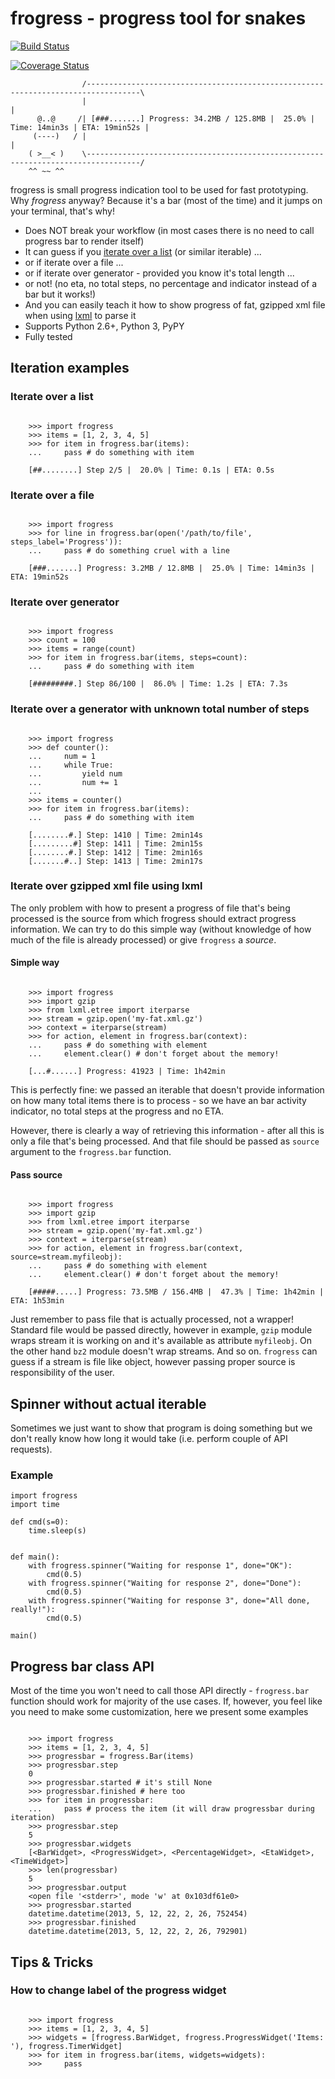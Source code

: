 # frogress - progress tool for snakes

[![Build Status](https://app.travis-ci.com/lukaszb/frogress.svg?token=yU4TayxRr7VaoPy9gksr&branch=master)](https://app.travis-ci.com/lukaszb/frogress)

[![Coverage Status](https://coveralls.io/repos/github/lukaszb/frogress/badge.svg?branch=master)](https://coveralls.io/github/lukaszb/frogress?branch=master)


```
                /----------------------------------------------------------------------------------\
                |                                                                                  |
      @..@     /| [###.......] Progress: 34.2MB / 125.8MB |  25.0% | Time: 14min3s | ETA: 19min52s |
     (----)   / |                                                                                  |
    ( >__< )    \----------------------------------------------------------------------------------/
    ^^ ~~ ^^
```


frogress is small progress indication tool to be used for fast prototyping.
Why *frogress* anyway? Because it's a bar (most of the time) and it jumps on
your terminal, that's why!

- Does NOT break your workflow (in most cases there is no need to call
  progress bar to render itself)
- It can guess if you [iterate over a list](#iterate-over-a-list) (or similar iterable) ...
- or if iterate over a file ...
- or if iterate over generator - provided you know it's total length ...
- or not! (no eta, no total steps, no percentage and indicator instead of a bar
  but it works!)
- And you can easily teach it how to show progress of fat, gzipped xml file
  when using [lxml][lxml] to parse it
- Supports Python 2.6+, Python 3, PyPY
- Fully tested


## Iteration examples


### Iterate over a list

```

    >>> import frogress
    >>> items = [1, 2, 3, 4, 5]
    >>> for item in frogress.bar(items):
    ...     pass # do something with item

    [##........] Step 2/5 |  20.0% | Time: 0.1s | ETA: 0.5s

```

### Iterate over a file

```

    >>> import frogress
    >>> for line in frogress.bar(open('/path/to/file', steps_label='Progress')):
    ...     pass # do something cruel with a line

    [###.......] Progress: 3.2MB / 12.8MB |  25.0% | Time: 14min3s | ETA: 19min52s

```

### Iterate over generator

```

    >>> import frogress
    >>> count = 100
    >>> items = range(count)
    >>> for item in frogress.bar(items, steps=count):
    ...     pass # do something with item

    [#########.] Step 86/100 |  86.0% | Time: 1.2s | ETA: 7.3s
```

### Iterate over a generator with unknown total number of steps

```

    >>> import frogress
    >>> def counter():
    ...     num = 1
    ...     while True:
    ...         yield num
    ...         num += 1
    ...
    >>> items = counter()
    >>> for item in frogress.bar(items):
    ...     pass # do something with item

    [........#.] Step: 1410 | Time: 2min14s
    [.........#] Step: 1411 | Time: 2min15s
    [........#.] Step: 1412 | Time: 2min16s
    [.......#..] Step: 1413 | Time: 2min17s

```


### Iterate over gzipped xml file using lxml

The only problem with how to present a progress of file that's being processed
is the source from which frogress should extract progress information. We can
try to do this simple way (without knowledge of how much of the file is already
processed) or give ``frogress`` a *source*.


#### Simple way

```

    >>> import frogress
    >>> import gzip
    >>> from lxml.etree import iterparse
    >>> stream = gzip.open('my-fat.xml.gz')
    >>> context = iterparse(stream)
    >>> for action, element in frogress.bar(context):
    ...     pass # do something with element
    ...     element.clear() # don't forget about the memory!

    [...#......] Progress: 41923 | Time: 1h42min

```

This is perfectly fine: we passed an iterable that doesn't provide information
on how many total items there is to process - so we have an bar activity
indicator, no total steps at the progress and no ETA.

However, there is clearly a way of retrieving this information - after all this
is only a file that's being processed. And that file should be passed as
``source`` argument to the ``frogress.bar`` function.

#### Pass source

```

    >>> import frogress
    >>> import gzip
    >>> from lxml.etree import iterparse
    >>> stream = gzip.open('my-fat.xml.gz')
    >>> context = iterparse(stream)
    >>> for action, element in frogress.bar(context, source=stream.myfileobj):
    ...     pass # do something with element
    ...     element.clear() # don't forget about the memory!

    [#####.....] Progress: 73.5MB / 156.4MB |  47.3% | Time: 1h42min | ETA: 1h53min

```


Just remember to pass file that is actually processed, not a wrapper! Standard
file would be passed directly, however in example, ``gzip`` module wraps stream
it is working on and it's available as attribute ``myfileobj``. On the other
hand ``bz2`` module doesn't wrap streams. And so on. ``frogress`` can guess if
a stream is file like object, however passing proper source is responsibility
of the user.


## Spinner without actual iterable

Sometimes we just want to show that program is doing something but we don't
really know how long it would take (i.e. perform couple of API requests).

### Example

```
import frogress
import time

def cmd(s=0):
    time.sleep(s)


def main():
    with frogress.spinner("Waiting for response 1", done="OK"):
        cmd(0.5)
    with frogress.spinner("Waiting for response 2", done="Done"):
        cmd(0.5)
    with frogress.spinner("Waiting for response 3", done="All done, really!"):
        cmd(0.5)

main()

```


## Progress bar class API

Most of the time you won't need to call those API directly - ``frogress.bar``
function should work for majority of the use cases. If, however, you feel like
you need to make some customization, here we present some examples

```

    >>> import frogress
    >>> items = [1, 2, 3, 4, 5]
    >>> progressbar = frogress.Bar(items)
    >>> progressbar.step
    0
    >>> progressbar.started # it's still None
    >>> progressbar.finished # here too
    >>> for item in progressbar:
    ...     pass # process the item (it will draw progressbar during iteration)
    >>> progressbar.step
    5
    >>> progressbar.widgets
    [<BarWidget>, <ProgressWidget>, <PercentageWidget>, <EtaWidget>, <TimeWidget>]
    >>> len(progressbar)
    5
    >>> progressbar.output
    <open file '<stderr>', mode 'w' at 0x103df61e0>
    >>> progressbar.started
    datetime.datetime(2013, 5, 12, 22, 2, 26, 752454)
    >>> progressbar.finished
    datetime.datetime(2013, 5, 12, 22, 2, 26, 792901)

```

## Tips & Tricks

### How to change label of the progress widget

```

    >>> import frogress
    >>> items = [1, 2, 3, 4, 5]
    >>> widgets = [frogress.BarWidget, frogress.ProgressWidget('Items: '), frogress.TimerWidget]
    >>> for item in frogress.bar(items, widgets=widgets):
    >>>     pass


```
[lxml]: http://lxml.de/
